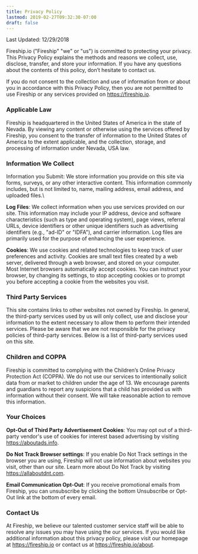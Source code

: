 ```yaml
---
title: Privacy Policy
lastmod: 2019-02-27T09:32:30-07:00
draft: false
---
```


Last Updated: 12/29/2018

Fireship.io ("Fireship" "we" or "us") is committed to protecting your privacy. This Privacy Policy explains the methods and reasons we collect, use, disclose, transfer, and store your information. If you have any questions about the contents of this policy, don’t hesitate to contact us.

If you do not consent to the collection and use of information from or about you in accordance with this Privacy Policy, then you are not permitted to use Fireship or any services provided on https://fireship.io.

### Applicable Law
Fireship is headquartered in the United States of America in the state of Nevada. By viewing any content or otherwise using the services offered by Fireship, you consent to the transfer of information to the United States of America to the extent applicable, and the collection, storage, and processing of information under Nevada, USA law.

### Information We Collect
Information you Submit: We store information you provide on this site via forms, surveys, or any other interactive content. This information commonly includes, but is not limited to, name, mailing address, email address, and uploaded files.\

**Log Files**: We collect information when you use services provided on our site. This information may include your IP address, device and software characteristics (such as type and operating system), page views, referral URLs, device identifiers or other unique identifiers such as advertising identifiers (e.g., "ad-ID" or "IDFA"), and carrier information. Log files are primarily used for the purpose of enhancing the user experience.

**Cookies**: We use cookies and related technologies to keep track of user preferences and activity. Cookies are small text files created by a web server, delivered through a web browser, and stored on your computer. Most Internet browsers automatically accept cookies. You can instruct your browser, by changing its settings, to stop accepting cookies or to prompt you before accepting a cookie from the websites you visit.

### Third Party Services
This site contains links to other websites not owned by Fireship. In general, the third-party services used by us will only collect, use and disclose your information to the extent necessary to allow them to perform their intended services. Please be aware that we are not responsible for the privacy policies of third-party services. Below is a list of third-party services used on this site.

### Children and COPPA
Fireship is committed to complying with the Children’s Online Privacy Protection Act (COPPA). We do not use our services to intentionally solicit data from or market to children under the age of 13. We encourage parents and guardians to report any suspicions that a child has provided us with information without their consent. We will take reasonable action to remove this information.

### Your Choices
**Opt-Out of Third Party Advertisement Cookies**: You may opt out of a third-party vendor's use of cookies for interest based advertising by visiting https://aboutads.info.

**Do Not Track Browser settings**: If you enable Do Not Track settings in the browser you are using, Fireship will not use information about websites you visit, other than our site. Learn more about Do Not Track by visiting https://allaboutdnt.com.

**Email Communication Opt-Out**: If you receive promotional emails from Fireship, you can unsubscribe by clicking the bottom Unsubscribe or Opt-Out link at the bottom of every email.

### Contact Us
At Fireship, we believe our talented customer service staff will be able to resolve any issues you may have using the our services. If you would like additional information about this privacy policy, please visit our homepage at https://fireship.io or contact us at https://fireship.io/about.